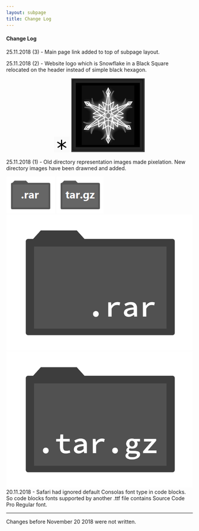 ```yaml
---
layout: subpage
title: Change Log
---
```


#### Change Log

25.11.2018 (3) - Main page link added to top of subpage layout.

25.11.2018 (2) - Website logo which is Snowflake in a Black Square relocated on the header instead of simple black hexagon.

<div style="display: inline-block;
			width: 100%;
			text-align: center;">
<img src="../images/hexagon.png" sytle="height: 50px">
<img src="../images/siteicon2.2.png" sytle="height: 50px">
</div>

25.11.2018 (1) - Old directory representation images made pixelation. New directory images have been drawned and added.

<div class="dir_zone">
<img class="dir" src="../images/dir_rar.png">
<img class="dir" src="../images/dir_targz.png">
<img class="dir" src="../cs/dir_rar.png">
<img class="dir" src="../cs/dir_targz.png">
</div>
20.11.2018 - Safari had ignored default Consolas font type in code blocks. So code blocks fonts supported by another .ttf file contains Source Code Pro Regular font. 

---

Changes before November 20 2018 were not written.